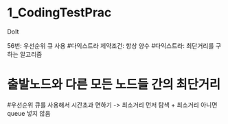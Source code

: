 # 1_CodingTestPrac
DoIt

56번: 우선순위 큐 사용
#다익스트라 제약조건: 항상 양수
#다익스트라: 최단거리를 구하는 알고리즘
# 출발노드와 다른 모든 노드들 간의 최단거리
#우선순위 큐를 사용해서 시간초과 면하기 -> 최소거리 먼저 탐색 + 최소거리 아니면 queue 넣지 않음
